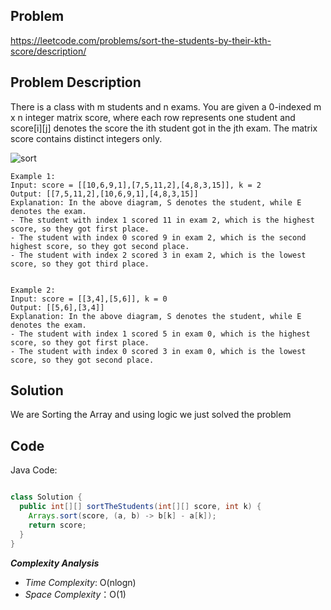 ## Problem

https://leetcode.com/problems/sort-the-students-by-their-kth-score/description/

## Problem Description


There is a class with m students and n exams. You are given a 0-indexed m x n integer matrix score, where each row represents one student and score[i][j] denotes the score the ith student got in the jth exam. The matrix score contains distinct integers only.

![sort](https://github.com/YasaswiniDesai/Leetcode/assets/92711164/463290cd-38ee-4111-9d5a-c159bfe55358)
```
Example 1:
Input: score = [[10,6,9,1],[7,5,11,2],[4,8,3,15]], k = 2
Output: [[7,5,11,2],[10,6,9,1],[4,8,3,15]]
Explanation: In the above diagram, S denotes the student, while E denotes the exam.
- The student with index 1 scored 11 in exam 2, which is the highest score, so they got first place.
- The student with index 0 scored 9 in exam 2, which is the second highest score, so they got second place.
- The student with index 2 scored 3 in exam 2, which is the lowest score, so they got third place.


Example 2:
Input: score = [[3,4],[5,6]], k = 0
Output: [[5,6],[3,4]]
Explanation: In the above diagram, S denotes the student, while E denotes the exam.
- The student with index 1 scored 5 in exam 0, which is the highest score, so they got first place.
- The student with index 0 scored 3 in exam 0, which is the lowest score, so they got second place.
```

## Solution

We are Sorting the Array and using logic we just solved the problem 

## Code

Java Code:
```java

class Solution {
  public int[][] sortTheStudents(int[][] score, int k) {
    Arrays.sort(score, (a, b) -> b[k] - a[k]);
    return score;
  }
}

```

**_Complexity Analysis_**

- _Time Complexity_: O(nlogn)
- _Space Complexity_：O(1)
